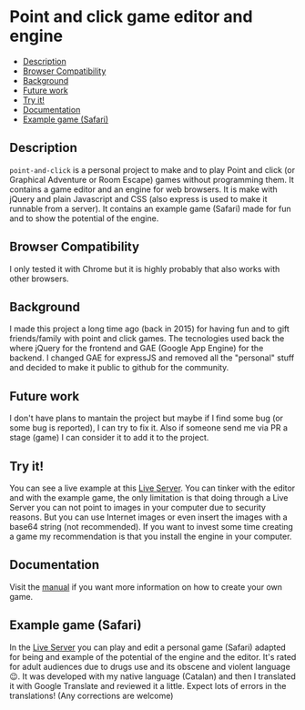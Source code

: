 # Point and click game editor and engine
- [Description](#description)
- [Browser Compatibility](#browser-compatibility)
- [Background](#background)
- [Future work](#future-work)
- [Try it!](#try-it)
- [Documentation](#documentation)
- [Example game (Safari)](#example-game-safari)

## Description
`point-and-click` is a personal project to make and to play Point and click (or Graphical Adventure or Room Escape) games without programming them. It contains a game editor and an engine for web browsers. It is make with jQuery and plain Javascript and CSS (also express is used to make it runnable from a server).
It contains an example game (Safari) made for fun and to show the potential of the engine.

## Browser Compatibility
I only tested it with Chrome but it is highly probably that also works with other browsers.

## Background
I made this project a long time ago (back in 2015) for having fun and to gift friends/family with point and click games. The tecnologies used back the where jQuery for the frontend and GAE (Google App Engine) for the backend. I changed GAE for expressJS and removed all the "personal" stuff and decided to make it public to github for the community.

## Future work
I don't have plans to mantain the project but maybe if I find some bug (or some bug is reported), I can try to fix it. Also if someone send me via PR a stage (game) I can consider it to add it to the project.

## Try it!
You can see a live example at this [Live Server](https://point-and-click.herokuapp.com/). You can tinker with the editor and with the example game, the only limitation is that doing through a Live Server you can not point to images in your computer due to security reasons. But you can use Internet images or even insert the images with a base64 string (not recommended). If you want to invest some time creating a game my recommendation is that you install the engine in your computer.

## Documentation
Visit the [manual](docs/manual.md) if you want more information on how to create your own game.

## Example game (Safari)
In the [Live Server](https://point-and-click.herokuapp.com/) you can play and edit a personal game (Safari) adapted for being and example of the potential of the engine and the editor. It's rated for adult audiences due to drugs use and its obscene and violent language :wink:. It was developed with my native language (Catalan) and then I translated it with Google Translate and reviewed it a little. Expect lots of errors in the translations! (Any corrections are welcome)